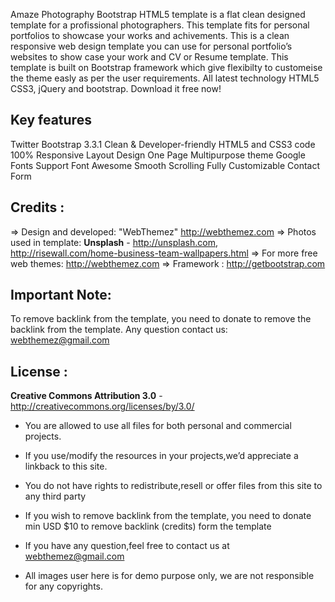 Amaze Photography Bootstrap HTML5 template is a flat clean designed template for a profissional photographers. This template fits for personal portfolios to showcase your works and achivements. This is a clean responsive web design template you can use for personal portfolio’s websites to show case your work and CV or Resume template. This template is built on Bootstrap framework which give flexibilty to customeise the theme easly as per the user requirements. All latest technology HTML5 CSS3, jQuery and bootstrap. Download it free now!

Key features
-------------
Twitter Bootstrap 3.3.1
Clean & Developer-friendly HTML5 and CSS3 code
100% Responsive Layout Design
One Page
Multipurpose theme
Google Fonts Support
Font Awesome 
Smooth Scrolling 
Fully Customizable
Contact Form


Credits :
-------
=> Design and developed: "WebThemez"  http://webthemez.com
=> Photos used in template: **Unsplash** - http://unsplash.com, http://risewall.com/home-business-team-wallpapers.html
=> For more free web themes: http://webthemez.com
=> Framework : http://getbootstrap.com

Important Note:
---------------
To remove backlink from the template, you need to donate to remove the backlink from the template.
Any question contact us: webthemez@gmail.com


License :
-------
**Creative Commons Attribution 3.0** - http://creativecommons.org/licenses/by/3.0/

- You are allowed to use all files for both personal and commercial projects.

- If you use/modify the resources in your projects,we’d appreciate a linkback to this site.

- You do not have rights to redistribute,resell or offer files from this site to any third party

- If you wish to remove backlink from the template, you need to donate min USD $10 to remove backlink (credits) form the template

- If you have any question,feel free to contact us at webthemez@gmail.com

- All images user here is for demo purpose only, we are not responsible for any copyrights.
